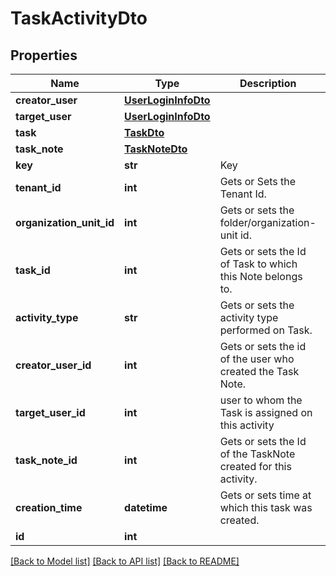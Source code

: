 # TaskActivityDto

## Properties
Name | Type | Description | Notes
------------ | ------------- | ------------- | -------------
**creator_user** | [**UserLoginInfoDto**](UserLoginInfoDto.md) |  | [optional] 
**target_user** | [**UserLoginInfoDto**](UserLoginInfoDto.md) |  | [optional] 
**task** | [**TaskDto**](TaskDto.md) |  | [optional] 
**task_note** | [**TaskNoteDto**](TaskNoteDto.md) |  | [optional] 
**key** | **str** | Key | [optional] 
**tenant_id** | **int** | Gets or Sets the Tenant Id. | [optional] 
**organization_unit_id** | **int** | Gets or sets the folder/organization-unit id. | [optional] 
**task_id** | **int** | Gets or sets the Id of Task to which this Note belongs to. | [optional] 
**activity_type** | **str** | Gets or sets the activity type performed on Task. | [optional] 
**creator_user_id** | **int** | Gets or sets the id of the user who created the Task Note. | [optional] 
**target_user_id** | **int** | user to whom the Task is assigned on this activity | [optional] 
**task_note_id** | **int** | Gets or sets the Id of the TaskNote created for this activity. | [optional] 
**creation_time** | **datetime** | Gets or sets time at which this task was created. | [optional] 
**id** | **int** |  | [optional] 

[[Back to Model list]](../README.md#documentation-for-models) [[Back to API list]](../README.md#documentation-for-api-endpoints) [[Back to README]](../README.md)



